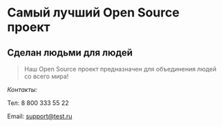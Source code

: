# Самый лучший Open Source проект

## Сделан людьми для людей

> Наш Open Source проект предназначен для объединения людей со всего мира!


*Контакты:*

Тел: 8 800 333 55 22

Email: support@test.ru
